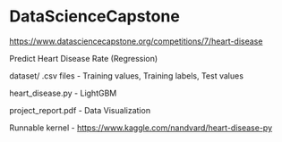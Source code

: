 # DataScienceCapstone
https://www.datasciencecapstone.org/competitions/7/heart-disease

Predict Heart Disease Rate (Regression)

dataset/ .csv files - Training values, Training labels, Test values

heart_disease.py - LightGBM

project_report.pdf - Data Visualization

Runnable kernel - https://www.kaggle.com/nandvard/heart-disease-py
